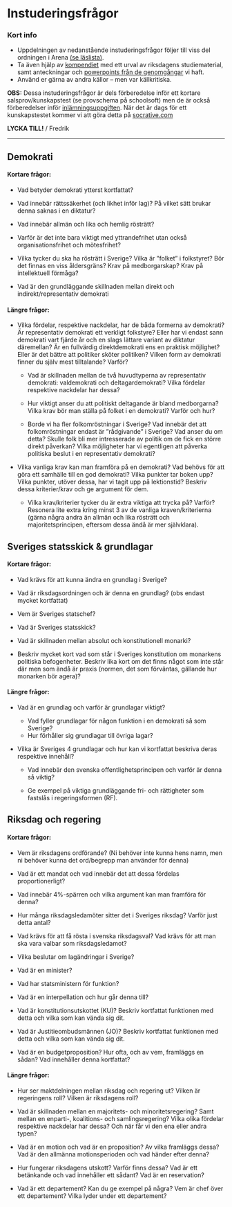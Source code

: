 # Instuderingsfrågor

### Kort info

* Uppdelningen av nedanstående instuderingsfrågor följer till viss del ordningen i Arena [(se läslista)](../material/innehall_laslista_demokrati.md#Läslista).  
* Ta även hjälp av [kompendiet](../material/innehall_laslista_demokrati.md#Kompendium) med ett urval av riksdagens studiematerial, samt anteckningar och [powerpoints från de genomgångar](../material/innehall_laslista_demokrati.md#Genomgångar) vi haft.
* Använd er gärna av andra källor –  men var källkritiska.

**OBS:** Dessa instuderingsfrågor är dels förberedelse inför ett kortare salsprov/kunskapstest (se provschema på schoolsoft) men de är också förberedelser inför [inlämningsuppgiften](inlamning_demokrati.md). När det är dags för ett kunskapstestet kommer vi att göra detta på [socrative.com](http://socrative.com)

**LYCKA TILL!**
/ Fredrik

***

## Demokrati

#### Kortare frågor:

- Vad betyder demokrati ytterst kortfattat?

- Vad innebär rättssäkerhet (och likhet inför lag)? På vilket sätt brukar denna saknas i en diktatur?

- Vad innebär allmän och lika och hemlig rösträtt?

- Varför är det inte bara viktigt med yttrandefrihet utan också organisationsfrihet och mötesfrihet?

- Vilka tycker du ska ha rösträtt i Sverige? Vilka är ”folket” i folkstyret? Bör det finnas en viss åldersgräns? Krav på medborgarskap? Krav på intellektuell förmåga?

- Vad är den grundläggande skillnaden mellan direkt och indirekt/representativ demokrati

#### Längre frågor:

- Vilka fördelar, respektive nackdelar, har de båda formerna av demokrati? Är representativ demokrati ett verkligt folkstyre? Eller har vi endast sann demokrati vart fjärde år och en slags lättare variant av diktatur däremellan? Är en fullvärdig direktdemokrati ens en praktisk möjlighet? Eller är det bättre att politiker sköter politiken? Vilken form av demokrati finner du själv mest tilltalande? Varför?

    - Vad är skillnaden mellan de två huvudtyperna av representativ demokrati: valdemokrati och deltagardemokrati? Vilka fördelar respektive nackdelar har dessa? 

    - Hur viktigt anser du att politiskt deltagande är bland medborgarna? Vilka krav bör man ställa på folket i en demokrati? Varför och hur? 

    - Borde vi ha fler folkomröstningar i Sverige? Vad innebär det att folkomröstningar endast är ”rådgivande” i Sverige? Vad anser du om detta? Skulle folk bli mer intresserade av politik om de fick en större direkt påverkan? Vilka möjligheter har vi egentligen att påverka politiska beslut i en representativ demokrati?

- Vilka vanliga krav kan man framföra på en demokrati? Vad behövs för att göra ett samhälle till en god demokrati? Vilka punkter tar boken upp? Vilka punkter, utöver dessa, har vi tagit upp på lektionstid? Beskriv dessa kriterier/krav och ge argument för dem.

    - Vilka krav/kriterier tycker du är extra viktiga att trycka på? Varför? Resonera lite extra kring minst 3 av de vanliga kraven/kriterierna (gärna några andra än allmän och lika rösträtt och majoritetsprincipen, eftersom dessa ändå är mer självklara). 

<!--    - Om du kommer på någon eget krav/kriterium som du tycker saknas: beskriv detta och ge argument för varför du tycker det är viktig. -->


## Sveriges statsskick & grundlagar

#### Kortare frågor:

- Vad krävs för att kunna ändra en grundlag i Sverige?

- Vad är riksdagsordningen och är denna en grundlag? (obs  endast mycket kortfattat)

- Vem är Sveriges statschef?

- Vad är Sveriges statsskick?

- Vad är skillnaden mellan absolut och konstitutionell monarki?

- Beskriv mycket kort vad som står i Sveriges konstitution om monarkens politiska befogenheter. Beskriv lika kort om det finns något som inte står där men som ändå är praxis (normen, det som förväntas, gällande hur monarken bör agera)?

#### Längre frågor:

- Vad är en grundlag och varför är grundlagar viktigt? 
	- Vad fyller grundlagar för någon funktion i en demokrati så som Sverige? 
	- Hur förhåller sig grundlagar till övriga lagar?

- Vilka är Sveriges 4 grundlagar och hur kan vi kortfattat beskriva deras respektive innehåll? 

	- Vad innebär den svenska offentlighetsprincipen och varför är denna så viktig?
	
	- Ge exempel på viktiga grundläggande fri- och rättigheter som fastslås i regeringsformen (RF).


## Riksdag och regering

#### Kortare frågor:

- Vem är riksdagens ordförande? (Ni behöver inte kunna hens namn, men ni behöver kunna det ord/begrepp man använder för denna)

- Vad är ett mandat och vad innebär det att dessa fördelas proportionerligt?

- Vad innebär 4%-spärren och vilka argument kan man framföra för denna?

- Hur många riksdagsledamöter sitter det i Sveriges riksdag? Varför just detta antal?

- Vad krävs för att få rösta i svenska riksdagsval? Vad krävs för att man ska vara valbar som riksdagsledamot?

- Vilka beslutar om lagändringar i Sverige?

- Vad är en minister?

- Vad har statsministern för funktion?

- Vad är en interpellation och hur går denna till?

- Vad är konstitutionsutskottet (KU)? Beskriv kortfattat funktionen med detta och vilka som kan vända sig dit.

- Vad är Justitieombudsmännen (JO)? Beskriv kortfattat funktionen med detta och vilka som kan vända sig dit.

<!--- Vad innebär ministerstyre? Är detta överhuvudtaget lagligt i Sverige? Varför anser vi i Sverige (kortfattat) att detta är något dåligt? -->

- Vad är en budgetproposition? Hur ofta, och av vem, framläggs en sådan? Vad innehåller denna kortfattat?

#### Längre frågor:

- Hur ser maktdelningen mellan riksdag och regering ut? Vilken är regeringens roll? Vilken är riksdagens roll?

- Vad är skillnaden mellan en majoritets- och minoritetsregering? Samt mellan en enparti-, koalitions- och samlingsregering? Vilka olika fördelar respektive nackdelar har dessa? Och när får vi den ena eller andra typen?

- Vad är en motion och vad är en proposition? Av vilka framläggs dessa? Vad är den allmänna motionsperioden och vad händer efter denna?

- Hur fungerar riksdagens utskott? Varför finns dessa? Vad är ett betänkande och vad innehåller ett sådant? Vad är en reservation?

- Vad är ett departement? Kan du ge exempel på några? Vem är chef över ett departement? Vilka lyder under ett departement?
